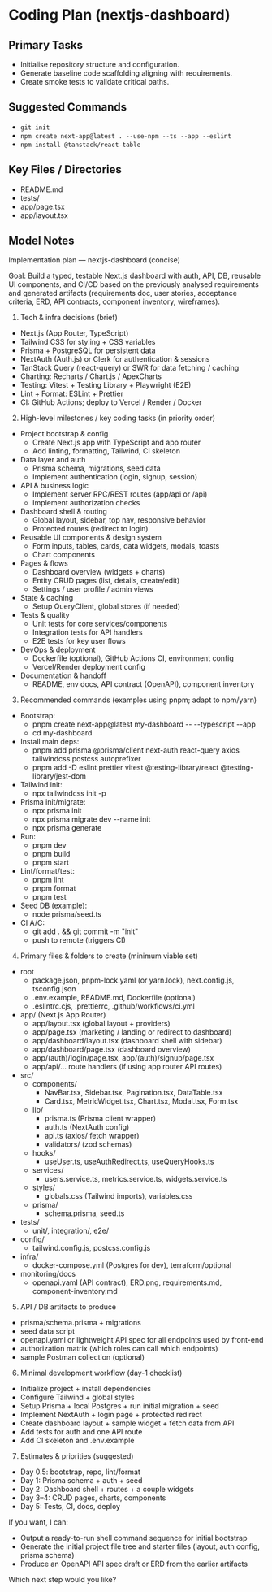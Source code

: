 # Coding Plan (nextjs-dashboard)

## Primary Tasks
- Initialise repository structure and configuration.
- Generate baseline code scaffolding aligning with requirements.
- Create smoke tests to validate critical paths.

## Suggested Commands
- `git init`
- `npm create next-app@latest . --use-npm --ts --app --eslint`
- `npm install @tanstack/react-table`

## Key Files / Directories
- README.md
- tests/
- app/page.tsx
- app/layout.tsx

## Model Notes
Implementation plan — nextjs-dashboard (concise)

Goal: Build a typed, testable Next.js dashboard with auth, API, DB, reusable UI components, and CI/CD based on the previously analysed requirements and generated artifacts (requirements doc, user stories, acceptance criteria, ERD, API contracts, component inventory, wireframes).

1) Tech & infra decisions (brief)
- Next.js (App Router, TypeScript)
- Tailwind CSS for styling + CSS variables
- Prisma + PostgreSQL for persistent data
- NextAuth (Auth.js) or Clerk for authentication & sessions
- TanStack Query (react-query) or SWR for data fetching / caching
- Charting: Recharts / Chart.js / ApexCharts
- Testing: Vitest + Testing Library + Playwright (E2E)
- Lint + Format: ESLint + Prettier
- CI: GitHub Actions; deploy to Vercel / Render / Docker

2) High-level milestones / key coding tasks (in priority order)
- Project bootstrap & config
  - Create Next.js app with TypeScript and app router
  - Add linting, formatting, Tailwind, CI skeleton
- Data layer and auth
  - Prisma schema, migrations, seed data
  - Implement authentication (login, signup, session)
- API & business logic
  - Implement server RPC/REST routes (app/api or /api)
  - Implement authorization checks
- Dashboard shell & routing
  - Global layout, sidebar, top nav, responsive behavior
  - Protected routes (redirect to login)
- Reusable UI components & design system
  - Form inputs, tables, cards, data widgets, modals, toasts
  - Chart components
- Pages & flows
  - Dashboard overview (widgets + charts)
  - Entity CRUD pages (list, details, create/edit)
  - Settings / user profile / admin views
- State & caching
  - Setup QueryClient, global stores (if needed)
- Tests & quality
  - Unit tests for core services/components
  - Integration tests for API handlers
  - E2E tests for key user flows
- DevOps & deployment
  - Dockerfile (optional), GitHub Actions CI, environment config
  - Vercel/Render deployment config
- Documentation & handoff
  - README, env docs, API contract (OpenAPI), component inventory

3) Recommended commands (examples using pnpm; adapt to npm/yarn)
- Bootstrap:
  - pnpm create next-app@latest my-dashboard -- --typescript --app
  - cd my-dashboard
- Install main deps:
  - pnpm add prisma @prisma/client next-auth react-query axios tailwindcss postcss autoprefixer
  - pnpm add -D eslint prettier vitest @testing-library/react @testing-library/jest-dom
- Tailwind init:
  - npx tailwindcss init -p
- Prisma init/migrate:
  - npx prisma init
  - npx prisma migrate dev --name init
  - npx prisma generate
- Run:
  - pnpm dev
  - pnpm build
  - pnpm start
- Lint/format/test:
  - pnpm lint
  - pnpm format
  - pnpm test
- Seed DB (example):
  - node prisma/seed.ts
- CI A/C:
  - git add . && git commit -m "init"
  - push to remote (triggers CI)

4) Primary files & folders to create (minimum viable set)
- root
  - package.json, pnpm-lock.yaml (or yarn.lock), next.config.js, tsconfig.json
  - .env.example, README.md, Dockerfile (optional)
  - .eslintrc.cjs, .prettierrc, .github/workflows/ci.yml
- app/ (Next.js App Router)
  - app/layout.tsx (global layout + providers)
  - app/page.tsx (marketing / landing or redirect to dashboard)
  - app/dashboard/layout.tsx (dashboard shell with sidebar)
  - app/dashboard/page.tsx (dashboard overview)
  - app/(auth)/login/page.tsx, app/(auth)/signup/page.tsx
  - app/api/… route handlers (if using app router API routes)
- src/
  - components/
    - NavBar.tsx, Sidebar.tsx, Pagination.tsx, DataTable.tsx
    - Card.tsx, MetricWidget.tsx, Chart.tsx, Modal.tsx, Form.tsx
  - lib/
    - prisma.ts (Prisma client wrapper)
    - auth.ts (NextAuth config)
    - api.ts (axios/ fetch wrapper)
    - validators/ (zod schemas)
  - hooks/
    - useUser.ts, useAuthRedirect.ts, useQueryHooks.ts
  - services/
    - users.service.ts, metrics.service.ts, widgets.service.ts
  - styles/
    - globals.css (Tailwind imports), variables.css
  - prisma/
    - schema.prisma, seed.ts
- tests/
  - unit/, integration/, e2e/
- config/
  - tailwind.config.js, postcss.config.js
- infra/
  - docker-compose.yml (Postgres for dev), terraform/optional
- monitoring/docs
  - openapi.yaml (API contract), ERD.png, requirements.md, component-inventory.md

5) API / DB artifacts to produce
- prisma/schema.prisma + migrations
- seed data script
- openapi.yaml or lightweight API spec for all endpoints used by front-end
- authorization matrix (which roles can call which endpoints)
- sample Postman collection (optional)

6) Minimal development workflow (day-1 checklist)
- Initialize project + install dependencies
- Configure Tailwind + global styles
- Setup Prisma + local Postgres + run initial migration + seed
- Implement NextAuth + login page + protected redirect
- Create dashboard layout + sample widget + fetch data from API
- Add tests for auth and one API route
- Add CI skeleton and .env.example

7) Estimates & priorities (suggested)
- Day 0.5: bootstrap, repo, lint/format
- Day 1: Prisma schema + auth + seed
- Day 2: Dashboard shell + routes + a couple widgets
- Day 3–4: CRUD pages, charts, components
- Day 5: Tests, CI, docs, deploy

If you want, I can:
- Output a ready-to-run shell command sequence for initial bootstrap
- Generate the initial project file tree and starter files (layout, auth config, prisma schema)
- Produce an OpenAPI API spec draft or ERD from the earlier artifacts

Which next step would you like?
